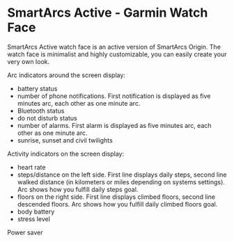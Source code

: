# SmartArcs Active - Garmin Watch Face

SmartArcs Active watch face is an active version of SmartArcs Origin. The watch face is minimalist and highly customizable, you can easily create your very own look.

Arc indicators around the screen display:
* battery status
* number of phone notifications. First notification is displayed as five minutes arc, each other as one minute arc.
* Bluetooth status
* do not disturb status
* number of alarms. First alarm is displayed as five minutes arc, each other as one minute arc.
* sunrise, sunset and civil twilights

Activity indicators on the screen display:
* heart rate
* steps/distance on the left side. First line displays daily steps, second line walked distance (in kilometers or miles depending on systems settings). Arc shows how you fulfill daily steps goal.
* floors on the right side. First line displays climbed floors, second line descended floors. Arc shows how you fulfill daily climbed floors goal.
* body battery
* stress level

Power saver
